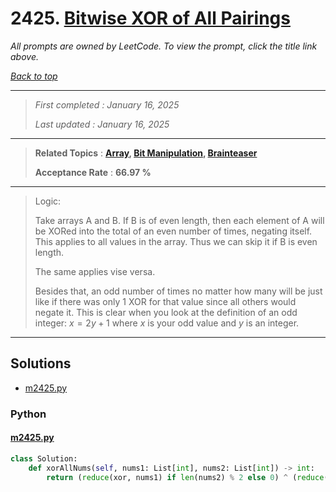 # 2425. [Bitwise XOR of All Pairings](<https://leetcode.com/problems/bitwise-xor-of-all-pairings>)

*All prompts are owned by LeetCode. To view the prompt, click the title link above.*

*[Back to top](<../README.md>)*

------

> *First completed : January 16, 2025*
>
> *Last updated : January 16, 2025*

------

> **Related Topics** : **[Array](<by_topic/Array.md>), [Bit Manipulation](<by_topic/Bit Manipulation.md>), [Brainteaser](<by_topic/Brainteaser.md>)**
>
> **Acceptance Rate** : **66.97 %**

------

> Logic:
> 
> Take arrays A and B. If B is of even length, then each element of A will
> be XORed into the total of an even number of times, negating itself. This
> applies to all values in the array. Thus we can skip it if B is even length.
> 
> The same applies vise versa.
> 
> Besides that, an odd number of times no matter how many will be just like
> if there was only 1 XOR for that value since all others would negate it.
> This is clear when you look at the definition of an odd integer: $x=2y+1$
> where $x$ is your odd value and $y$ is an integer.
> 

------

## Solutions

- [m2425.py](<../my-submissions/m2425.py>)
### Python
#### [m2425.py](<../my-submissions/m2425.py>)
```Python
class Solution:
    def xorAllNums(self, nums1: List[int], nums2: List[int]) -> int:
        return (reduce(xor, nums1) if len(nums2) % 2 else 0) ^ (reduce(xor, nums2) if len(nums1) % 2 else 0)

```

